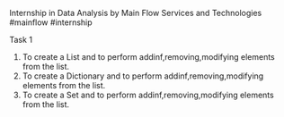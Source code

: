 Internship in Data Analysis by Main Flow Services and Technologies #mainflow #internship

Task 1
1. To create a List and to perform addinf,removing,modifying elements from the list.
2. To create a Dictionary and to perform addinf,removing,modifying elements from the list.
3. To create a Set and to perform addinf,removing,modifying elements from the list.
